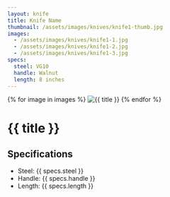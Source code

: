 ```yaml
---
layout: knife
title: Knife Name
thumbnail: /assets/images/knives/knife1-thumb.jpg
images:
  - /assets/images/knives/knife1-1.jpg
  - /assets/images/knives/knife1-2.jpg
  - /assets/images/knives/knife1-3.jpg
specs:
  steel: VG10
  handle: Walnut
  length: 8 inches
---
```

<div class="knife-carousel">
  {% for image in images %}
  <img src="{{ image }}" alt="{{ title }}">
  {% endfor %}
</div>

<h1>{{ title }}</h1>

<div class="knife-specs">
  <h2>Specifications</h2>
  <ul>
    <li>Steel: {{ specs.steel }}</li>
    <li>Handle: {{ specs.handle }}</li>
    <li>Length: {{ specs.length }}</li>
  </ul>
</div>

<div class="knife-description">
  <!-- Add knife description here -->
</div>